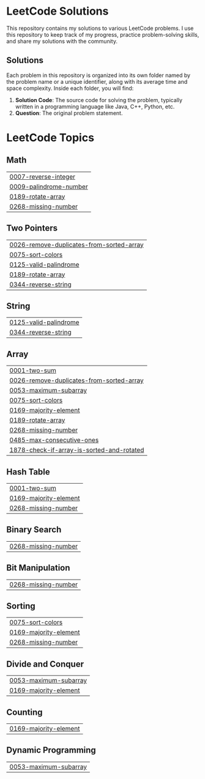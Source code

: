 # LeetCode Solutions

This repository contains my solutions to various LeetCode problems. I use this repository to keep track of my progress, practice problem-solving skills, and share my solutions with the community.

## Solutions

Each problem in this repository is organized into its own folder named by the problem name or a unique identifier, along with its average time and space complexity. Inside each folder, you will find:

1. **Solution Code**: The source code for solving the problem, typically written in a programming language like Java, C++, Python, etc.
2. **Question**: The original problem statement.

<!---LeetCode Topics Start-->
# LeetCode Topics
## Math
|  |
| ------- |
| [0007-reverse-integer](https://github.com/TusharPani14/Tushar-LeetCode/tree/master/0007-reverse-integer) |
| [0009-palindrome-number](https://github.com/TusharPani14/Tushar-LeetCode/tree/master/0009-palindrome-number) |
| [0189-rotate-array](https://github.com/TusharPani14/Tushar-LeetCode/tree/master/0189-rotate-array) |
| [0268-missing-number](https://github.com/TusharPani14/Tushar-LeetCode/tree/master/0268-missing-number) |
## Two Pointers
|  |
| ------- |
| [0026-remove-duplicates-from-sorted-array](https://github.com/TusharPani14/Tushar-LeetCode/tree/master/0026-remove-duplicates-from-sorted-array) |
| [0075-sort-colors](https://github.com/TusharPani14/Tushar-LeetCode/tree/master/0075-sort-colors) |
| [0125-valid-palindrome](https://github.com/TusharPani14/Tushar-LeetCode/tree/master/0125-valid-palindrome) |
| [0189-rotate-array](https://github.com/TusharPani14/Tushar-LeetCode/tree/master/0189-rotate-array) |
| [0344-reverse-string](https://github.com/TusharPani14/Tushar-LeetCode/tree/master/0344-reverse-string) |
## String
|  |
| ------- |
| [0125-valid-palindrome](https://github.com/TusharPani14/Tushar-LeetCode/tree/master/0125-valid-palindrome) |
| [0344-reverse-string](https://github.com/TusharPani14/Tushar-LeetCode/tree/master/0344-reverse-string) |
## Array
|  |
| ------- |
| [0001-two-sum](https://github.com/TusharPani14/Tushar-LeetCode/tree/master/0001-two-sum) |
| [0026-remove-duplicates-from-sorted-array](https://github.com/TusharPani14/Tushar-LeetCode/tree/master/0026-remove-duplicates-from-sorted-array) |
| [0053-maximum-subarray](https://github.com/TusharPani14/Tushar-LeetCode/tree/master/0053-maximum-subarray) |
| [0075-sort-colors](https://github.com/TusharPani14/Tushar-LeetCode/tree/master/0075-sort-colors) |
| [0169-majority-element](https://github.com/TusharPani14/Tushar-LeetCode/tree/master/0169-majority-element) |
| [0189-rotate-array](https://github.com/TusharPani14/Tushar-LeetCode/tree/master/0189-rotate-array) |
| [0268-missing-number](https://github.com/TusharPani14/Tushar-LeetCode/tree/master/0268-missing-number) |
| [0485-max-consecutive-ones](https://github.com/TusharPani14/Tushar-LeetCode/tree/master/0485-max-consecutive-ones) |
| [1878-check-if-array-is-sorted-and-rotated](https://github.com/TusharPani14/Tushar-LeetCode/tree/master/1878-check-if-array-is-sorted-and-rotated) |
## Hash Table
|  |
| ------- |
| [0001-two-sum](https://github.com/TusharPani14/Tushar-LeetCode/tree/master/0001-two-sum) |
| [0169-majority-element](https://github.com/TusharPani14/Tushar-LeetCode/tree/master/0169-majority-element) |
| [0268-missing-number](https://github.com/TusharPani14/Tushar-LeetCode/tree/master/0268-missing-number) |
## Binary Search
|  |
| ------- |
| [0268-missing-number](https://github.com/TusharPani14/Tushar-LeetCode/tree/master/0268-missing-number) |
## Bit Manipulation
|  |
| ------- |
| [0268-missing-number](https://github.com/TusharPani14/Tushar-LeetCode/tree/master/0268-missing-number) |
## Sorting
|  |
| ------- |
| [0075-sort-colors](https://github.com/TusharPani14/Tushar-LeetCode/tree/master/0075-sort-colors) |
| [0169-majority-element](https://github.com/TusharPani14/Tushar-LeetCode/tree/master/0169-majority-element) |
| [0268-missing-number](https://github.com/TusharPani14/Tushar-LeetCode/tree/master/0268-missing-number) |
## Divide and Conquer
|  |
| ------- |
| [0053-maximum-subarray](https://github.com/TusharPani14/Tushar-LeetCode/tree/master/0053-maximum-subarray) |
| [0169-majority-element](https://github.com/TusharPani14/Tushar-LeetCode/tree/master/0169-majority-element) |
## Counting
|  |
| ------- |
| [0169-majority-element](https://github.com/TusharPani14/Tushar-LeetCode/tree/master/0169-majority-element) |
## Dynamic Programming
|  |
| ------- |
| [0053-maximum-subarray](https://github.com/TusharPani14/Tushar-LeetCode/tree/master/0053-maximum-subarray) |
<!---LeetCode Topics End-->